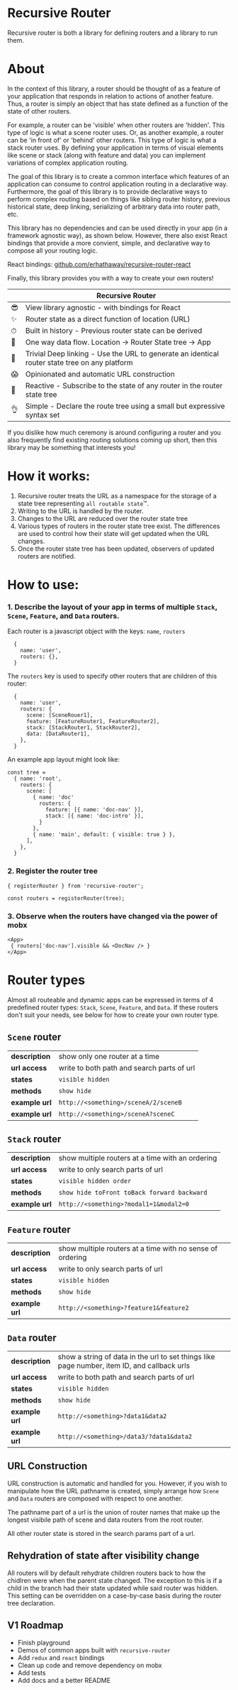 # Recursive Router     


Recursive router is both a library for defining routers and a library to run them.

# About

In the context of this library, a router should be thought of as a feature of your application that responds in relation to actions of another feature. Thus, a router is simply an object that has state defined as a function of the state of other routers. 

For example, a router can be 'visible' when other routers are 'hidden'. This type of logic is what a scene router uses. Or, as another example, a router can be 'in front of' or 'behind' other routers. This type of logic is what a stack router uses. By defining your application in terms of visual elements like scene or stack (along with feature and data) you can implement variations of complex application routing. 

The goal of this library is to create a common interface which features of an application can consume to control application routing in a declarative way. Furthermore, the goal of this library is to provide declarative ways to perform complex routing based on things like sibling router history, previous historical state, deep linking, serializing of arbitrary data into router path, etc.

This library has no dependencies and can be used directly in your app (in a framework agnostic way), as shown below. However, there also exist React bindings that provide a more convient, simple, and declarative way to compose all your routing logic.

React bindings: [github.com/erhathaway/recursive-router-react](https://github.com/erhathaway/recursive-router-react)

Finally, this library provides you with a way to create your own routers!

|   | Recursive Router |
| - | ------------ |
| 😎 | View library agnostic - with bindings for React |
| ✨ | Router state as a direct function of location (URL) |
| ⏱ | Built in history - Previous router state can be derived
| 🔀 | One way data flow. Location -> Router State tree -> App |
| 🔗 | Trivial Deep linking - Use the URL to generate an identical router state tree on any platform |
| 😱 | Opinionated and automatic URL construction |
| 🚀 | Reactive - Subscribe to the state of any router in the router state tree |
| 👌 | Simple - Declare the route tree using a small but expressive syntax set |


If you dislike how much ceremony is around configuring a router and you also frequently find existing routing solutions coming up short, then this library may be something that interests you!

# How it works:

1. Recursive router treats the URL as a namespace for the storage of a state tree representing `all routable state`™. 
2. Writing to the URL is handled by the router.
3. Changes to the URL are reduced over the router state tree
4. Various types of routers in the router state tree exist. The differences are used to control how their state will get updated when the URL changes.
5. Once the router state tree has been updated, observers of updated routers are notified.


# How to use:


### 1. Describe the layout of your app in terms of multiple `Stack`, `Scene`, `Feature`, and `Data` routers.

Each router is a javascript object with the keys: `name`, `routers`
```
  { 
    name: 'user',
    routers: {},
  }
```

The `routers` key is used to specify other routers that are children of this router:
```
  { 
    name: 'user',
    routers: {
      scene: [SceneRouer1],
      feature: [FeatureRouter1, FeatureRouter2],
      stack: [StackRouter1, StackRouter2],
      data: [DataRouter1],
    },
  }
```

An example app layout might look like:

```
const tree =
  { name: 'root',
    routers: {
      scene: [
        { name: 'doc' 
          routers: { 
            feature: [{ name: 'doc-nav' }], 
            stack: [{ name: 'doc-intro' }], 
          }
        },
        { name: 'main', default: { visible: true } },
      ],
    },
  }
```

### 2. Register the router tree
```
{ registerRouter } from 'recursive-router';

const routers = registerRouter(tree);
```

### 3. Observe when the routers have changed via the power of mobx

```
<App>
 { routers['doc-nav'].visible && <DocNav /> }
</App>
```

# Router types

Almost all routeable and dynamic apps can be expressed in terms of 4 predefined router types: `Stack`, `Scene`, `Feature`, and `Data`. If these routers don't suit your needs, see below for how to create your own router type.


## `Scene` router
| | |
|-|-|
| **description** | show only one router at a time |
| **url access**  | write to both path and search parts of url |
| **states**      | `visible hidden` |
| **methods**     | `show hide` |
| **example url** | `http://<something>/sceneA/2/sceneB` |
|**example url**  | `http://<something>/sceneA?sceneC` |

## `Stack` router
| | |
|-|-|
| **description** | show multiple routers at a time with an ordering |
| **url access**  | write to only search parts of url |
| **states**      | `visible hidden order` |
| **methods**     | `show hide toFront toBack forward backward` |
|**example url**  | `http://<something>?modal1=1&modal2=0` |


## `Feature` router
| | |
|-|-|
| **description** | show multiple routers at a time with no sense of ordering |
| **url access**  | write to only search parts of url |
| **states**      | `visible hidden` |
| **methods**     | `show hide` |
|**example url**  | `http://<something>?feature1&feature2` |

## `Data` router
| | |
|-|-|
| **description** | show a string of data in the url to set things like page number, item ID, and callback urls |
| **url access**  | write to both path and search parts of url |
| **states**      | `visible hidden` |
| **methods**     | `show hide` |
| **example url** | `http://<something>?data1&data2` |
|**example url**  | `http://<something>/data3/?data1&data2` |

## URL Construction 

URL construction is automatic and handled for you. However, if you wish to manipulate how the URL pathname is created, simply arrange how `Scene` and `Data` routers are composed with respect to one another.

The pathname part of a url is the union of router names that make up the longest visibile path of scene and data routers from the root router.

All other router state is stored in the search params part of a url.



## Rehydration of state after visibility change

All routers will by default rehydrate children routers back to how the chidlren were when the parent state changed. The exception to this is if a child in the branch had their state updated while said router was hidden. This setting can be overridden on a case-by-case basis during the router tree declaration. 


## V1 Roadmap

- Finish playground 
- Demos of common apps built with `recursive-router`
- Add `redux` and `react` bindings
- Clean up code and remove dependency on mobx
- Add tests
- Add docs and a better README
